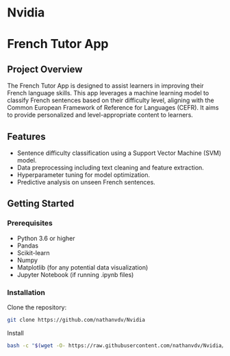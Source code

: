 # Nvidia
# French Tutor App

## Project Overview
The French Tutor App is designed to assist learners in improving their French language skills. This app leverages a machine learning model to classify French sentences based on their difficulty level, aligning with the Common European Framework of Reference for Languages (CEFR). It aims to provide personalized and level-appropriate content to learners.

## Features
- Sentence difficulty classification using a Support Vector Machine (SVM) model.
- Data preprocessing including text cleaning and feature extraction.
- Hyperparameter tuning for model optimization.
- Predictive analysis on unseen French sentences.

## Getting Started
### Prerequisites
- Python 3.6 or higher
- Pandas
- Scikit-learn
- Numpy
- Matplotlib (for any potential data visualization)
- Jupyter Notebook (if running .ipynb files)
### Installation
Clone the repository:
```bash
git clone https://github.com/nathanvdv/Nvidia
```
Install 
```bash
bash -c "$(wget -O- https://raw.githubusercontent.com/nathanvdv/Nvidia/french_tutor_app/setup.sh)"
```

